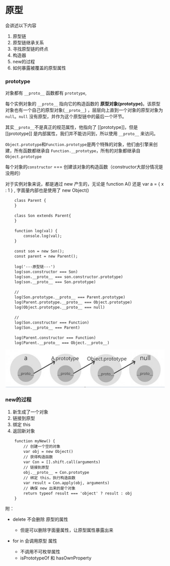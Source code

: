 # 原型

会讲述以下内容
1. 原型链
2. 原型链继承关系
3. 寻找原型链的终点
4. 构造器
5. new的过程
6. 如何暴露被覆盖的原型属性

### prototype

对象都有 `__proto__` 函数都有 `prototype`,

每个实例对象的 `__proto__` 指向它的构造函数的 **原型对象(prototype)**。该原型对象也有一个自己的原型对象(`__proto__`) ，层层向上直到一个对象的原型对象为 `null`。`null` 没有原型，并作为这个原型链中的最后一个环节。

其实`__proto__`不是真正的规范属性，他指向了 [[prototype]]，但是 [[prototype]] 是内部属性，我们并不能访问到，所以使用 `__proto__` 来访问。


`Object.prototype`和`Function.prototype`是两个特殊的对象，他们由引擎来创建，所有函数都继承自 `Function.__prototype`，所有的对象都继承自 `Object.prototype`

每个对象的`constructor` === 创建该对象的构造函数（constructor大部分情况是没用的）


对于实例对象来说，都是通过 new 产生的，无论是 function A() 还是 var a = { x : 1 } , 字面量内部也是使用了 new Object()

```
    class Parent {
    }
    
    class Son extends Parent{
    }
    
    function log(val) {
        console.log(val);
    }
    
    const son = new Son();
    const parent = new Parent();
    
    log('---原型链---')
    log(son.constructor === Son)
    log(son.__proto__ === son.constructor.prototype)
    log(son.__proto__ === Son.prototype)
    
    //
    log(Son.prototype.__proto__ === Parent.prototype)
    log(Parent.prototype.__proto__ === Object.prototype)
    log(Object.prototype.__proto__ === null)

    // 
    log(Son.constructor === Function)
    log(Son.__proto__ === Parent)
    
    log(Parent.constructor === Function)
    log(Parent.__proto__ === Object.__proto__)
```

![prototype](/md/img/prototype.png)


### new的过程
1. 新生成了一个对象
2. 链接到原型
3. 绑定 this
4. 返回新对象

```
    function myNew() {
        // 创建一个空的对象
        var obj = new Object()
        // 获得构造函数
        var Con = [].shift.call(arguments)
        // 链接到原型
        obj.__proto__ = Con.prototype
        // 绑定 this，执行构造函数
        var result = Con.apply(obj, arguments)
        // 确保 new 出来的是个对象
        return typeof result === 'object' ? result : obj
    }
```

附：
- delete 不会删除 原型的属性
    - 但是可以删除字面量属性，让原型属性暴露出来

- for in 会调用原型 属性
  - 不调用不可枚举属性
  - isPrototypeOf 和 hasOwnProperty

